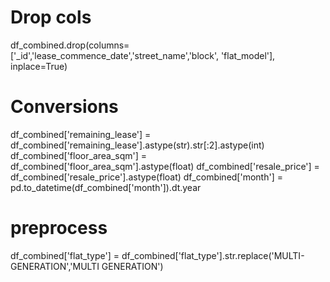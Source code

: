 # Drop cols
df_combined.drop(columns=['_id','lease_commence_date','street_name','block', 'flat_model'], inplace=True)

# Conversions

df_combined['remaining_lease'] = df_combined['remaining_lease'].astype(str).str[:2].astype(int)
df_combined['floor_area_sqm'] = df_combined['floor_area_sqm'].astype(float)
df_combined['resale_price'] = df_combined['resale_price'].astype(float)
df_combined['month'] = pd.to_datetime(df_combined['month']).dt.year

# preprocess
df_combined['flat_type'] = df_combined['flat_type'].str.replace('MULTI-GENERATION','MULTI GENERATION')


